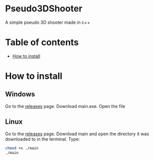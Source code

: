 # Pseudo3DShooter
A simple pseudo 3D shooter made in c++

# Table of contents
* [How to install](#how-to-install)

# How to install
## Windows
Go to the [releases](https://github.com/SemkiShow/Pseudo3DShooter/releases) page. Download main.exe. Open the file
## Linux
Go to the [releases](https://github.com/SemkiShow/Pseudo3DShooter/releases) page. Download main and open the directory it was downloaded to in the terminal. Type:
```bash
chmod +x ./main
./main
```
